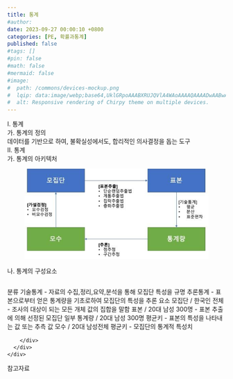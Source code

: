 ```yaml
---
title: 통계
#author: 
date: 2023-09-27 00:00:10 +0800
categories: [PE, 확률과통계]
published: false
#tags: []
#pin: false
#math: false
#mermaid: false
#image:
#  path: /commons/devices-mockup.png
#  lqip: data:image/webp;base64,UklGRpoAAABXRUJQVlA4WAoAAAAQAAAADwAABwAAQUxQSDIAAAARL0AmbZurmr57yyIiqE8oiG0bejIYEQTgqiDA9vqnsUSI6H+oAERp2HZ65qP/VIAWAFZQOCBCAAAA8AEAnQEqEAAIAAVAfCWkAALp8sF8rgRgAP7o9FDvMCkMde9PK7euH5M1m6VWoDXf2FkP3BqV0ZYbO6NA/VFIAAAA
#  alt: Responsive rendering of Chirpy theme on multiple devices.
---
```


<div class="post-wrap">
  <div class="para">
    <div class="para-title">
      I. 통계
    </div>
    <div class="para-cntnt">
      <div class="para">
        <div class="para-title">
          가. 통계의 정의
        </div>
        <div class="para-cntnt">
            데이터를 기반으로 하여, 불확실성에서도, 합리적인 의사결정을 돕는 도구
        </div>
      </div>
    </div>
  </div>
  
  <div class="para">
    <div class="para-title">
      II. 통계
    </div>
    <div class="para-cntnt">
      <div class="para">
        <div class="para-title">
          가. 통계의 아키텍처
        </div>
        <div class="para-cntnt">
          <figure class="post-figure">
            <img src="/assets/img/posts/통계.png" alt="통계">
<!--            <figcaption>Source: Unveiling the Metaverse: Exploring Emerging Trends, Multifaceted Perspectives, and Future Challenges</figcaption>-->
          </figure>
        </div>
      </div>
      <div class="para">
        <div class="para-title">
          나. 통계의 구성요소
        </div>
        <div class="para-cntnt">
          <table class="post-table">
          </table>
          분류
  기술통계 - 자료의 수집,정리,요약,분석을 통해 모집단 특성을 규명 
  추론통계 - 표본으로부터 얻은 통계량을 기초로하여 모집단의 특성을 추론
요소
  모집단 / 한국인 전체 - 조사의 대상이 되는 모든 개체 값의 집합을 말함
  표본 / 20대 남성 300명 - 표본 추출에 의해 선정된 모집단 일부 
  통계량 / 20대 남성 300명 평균키 - 표본의 특성을 나타내는 값 또는 추측 값 
  모수 / 20대 남성전체 평균키 - 모집단의 통계적 특성치 

        </div>
      </div>
    </div>
  </div>

  <div class="refr-wrap">
    <div class="refr-title">
        참고자료
    </div>
    <ol class="refr-list">
    <!--    <li>(나현식, 최대선) <a target="_blank" href="https://scienceon.kisti.re.kr/commons/util/originalView.do?cn=JAKO202225948430499&oCn=JAKO202225948430499&dbt=JAKO&journal=NJOU00291864">메타버스 보안 위협 요소 및 대응 방안 검토</a></li>-->
    <!--    <li>(M. Uddin, S. Manickam, H. Ullah, M. Obaidat and A. Dandoush) <a target="_blank" href="https://ieeexplore.ieee.org/abstract/document/10138386">Unveiling the Metaverse: Exploring Emerging Trends, Multifaceted Perspectives, and Future Challenges</a></li>-->
    </ol>
  </div>
</div>
